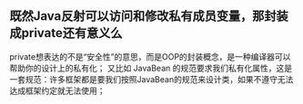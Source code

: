 ## 既然Java反射可以访问和修改私有成员变量，那封装成private还有意义么

private想表达的不是“安全性”的意思，而是OOP的封装概念，是一种编译器可以帮助你的设计上的私有化；
又比如 JavaBean
的规范要求我们私有化属性，这是一套规范：许多框架都是要我们按照JavaBean的规范来设计类，如果不遵守无法达成框架约定就无法使用；